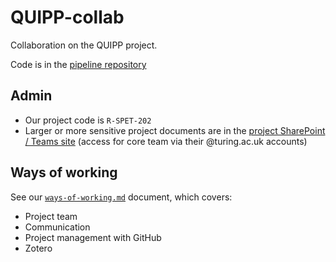 # QUIPP-collab
Collaboration on the QUIPP project.

Code is in the [pipeline repository](https://github.com/alan-turing-institute/QUIPP-pipeline)

## Admin
 - Our project code is  `R-SPET-202`
 - Larger or more sensitive project documents are in the [project SharePoint / Teams site](https://thealanturininstitute.sharepoint.com/sites/QUIPP/Shared%20Documents/Forms/AllItems.aspx?viewid=b7f6517f%2D2d19%2D4704%2Db06d%2Dd790a1f942a9&id=%2Fsites%2FQUIPP%2FShared%20Documents%2FGeneral) (access for core team via their @turing.ac.uk accounts)

## Ways of working
See our [`ways-of-working.md`](ways-of-working.md) document, which covers:
- Project team
- Communication
- Project management with GitHub
- Zotero
